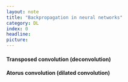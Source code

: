 ```yaml
---
layout: note
title: "Backpropagation in neural networks"
category: DL
index: 0
headline: 
picture: 
---
```


#### Transposed convolution (deconvolution)

#### Atorus convolution (dilated convolution)